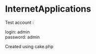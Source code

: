 # InternetApplications

Test account :

login:    admin                   
password: admin

Created using cake.php

